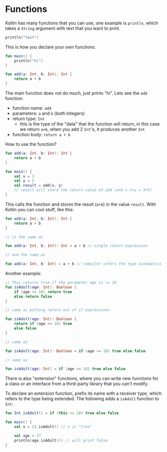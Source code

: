# Functions

Kotlin has many functions that you can use, one example is `println`, which takes a `String` argument with text that you want to print.

```kt
println("test")
```

This is how you declare your own functions:

```kt
fun main() {
    println("hi")
}

fun add(a: Int, b: Int): Int {
    return a + b
}
```

The main function does not do much, just prints "hi".
Lets see the `add` function:

- function name: `add`
- parameters: `a` and `b` (both Integers)
- return type: `Int` 
    - this is the type of the "data" that the function will return, in this case we return `a+b`, when you add 2 `Int`'s, it produces another `Int`
- function body: `return a + b`

How to use the function?

```kt
fun add(a: Int, b: Int): Int {
    return a + b
}

fun main() {
    val x = 3
    val y = 5
    val result = add(x, y) 
    // result will store the return value of add (a+b = x+y = 3+5)
}
```

This calls the function and stores the result (`a+b`) in the value `result`.
With Kotlin you can cool stuff, like this:
```kt 
fun add(a: Int, b: Int): Int {
    return a + b
}

// is the same as 

fun add(a: Int, b: Int): Int = a + b // single return expression

// and the same as 

fun add(a: Int, b: Int) = a + b // compiler infers the type automatically
```

Another example:

```kt
// This returns true if the parameter age is >= 18
fun isAdult(age: Int): Boolean {
    if (age >= 18) return true
    else return false
}

// same as putting return out of if expressions

fun isAdult(age: Int): Boolean {
    return if (age >= 18) true
    else false
}

// same as 

fun isAdult(age: Int): Boolean = if (age >= 18) true else false

// same as 

fun isAdult(age: Int) = if (age >= 18) true else false
```

There is also "extension" functions, where you can write new functions for a class or an interface from a third-party library that you can't modify.

To declare an extension function, prefix its name with a receiver type, which refers to the type being extended. The following adds a `isAdult` function to `Int`:

```kt
fun Int.isAdult() = if (this >= 18) true else false

fun main() {
    val x = 23.isAdult() // x is "true"

    val age = 17
    println(age.isAdult()) // will print false
}
```